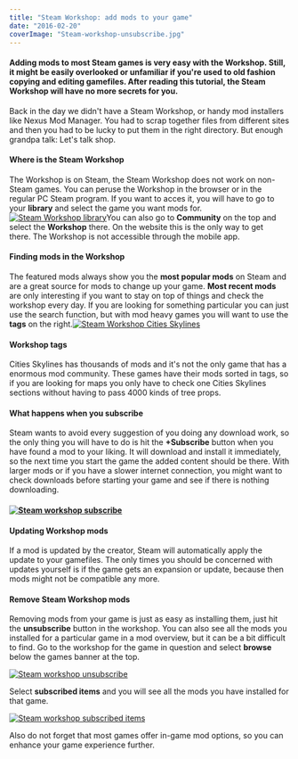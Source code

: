 ```yaml
---
title: "Steam Workshop: add mods to your game"
date: "2016-02-20"
coverImage: "Steam-workshop-unsubscribe.jpg"
---
```


#### Adding mods to most Steam games is very easy with the Workshop. Still, it might be easily overlooked or unfamiliar if you're used to old fashion copying and editing gamefiles. After reading this tutorial, the Steam Workshop will have no more secrets for you.

Back in the day we didn't have a Steam Workshop, or handy mod installers like Nexus Mod Manager. You had to scrap together files from different sites and then you had to be lucky to put them in the right directory. But enough grandpa talk: Let's talk shop.

#### **Where is the Steam Workshop**

The Workshop is on Steam, the Steam Workshop does not work on non-Steam games. You can peruse the Workshop in the browser or in the regular PC Steam program. If you want to acces it, you will have to go to your **library** and select the game you want mods for. [![Steam Workshop library](images/Steam-Workshop-library.jpg)](http://www.legenddiaries.com/wp-content/uploads/2016/02/Steam-Workshop-library.jpg)You can also go to **Community** on the top and select the **Workshop** there. On the website this is the only way to get there. The Workshop is not accessible through the mobile app.

#### **Finding mods in the Workshop**

The featured mods always show you the **most popular mods** on Steam and are a great source for mods to change up your game. **Most recent mods** are only interesting if you want to stay on top of things and check the workshop every day. If you are looking for something particular you can just use the search function, but with mod heavy games you will want to use the **tags** on the right.[![Steam Workshop Cities Skylines](images/Steam-Workshop-Cities-Skylines.jpg)](http://www.legenddiaries.com/wp-content/uploads/2016/02/Steam-Workshop-Cities-Skylines.jpg)

#### **Workshop tags**

Cities Skylines has thousands of mods and it's not the only game that has a enormous mod community. These games have their mods sorted in tags, so if you are looking for maps you only have to check one Cities Skylines sections without having to pass 4000 kinds of tree props.

#### **What happens when you subscribe**

Steam wants to avoid every suggestion of you doing any download work, so the only thing you will have to do is hit the **+Subscribe** button when you have found a mod to your liking. It will download and install it immediately, so the next time you start the game the added content should be there. With larger mods or if you have a slower internet connection, you might want to check downloads before starting your game and see if there is nothing downloading.

#### [![Steam workshop subscribe](images/Steam-workshop-subscribe.jpg)](http://www.legenddiaries.com/wp-content/uploads/2016/02/Steam-workshop-subscribe.jpg)

#### **Updating Workshop mods**

If a mod is updated by the creator, Steam will automatically apply the update to your gamefiles. The only times you should be concerned with updates yourself is if the game gets an expansion or update, because then mods might not be compatible any more.

#### **Remove Steam Workshop mods**

Removing mods from your game is just as easy as installing them, just hit the **unsubscribe** button in the workshop. You can also see all the mods you installed for a particular game in a mod overview, but it can be a bit difficult to find. Go to the workshop for the game in question and select **browse** below the games banner at the top.

[![Steam workshop unsubscribe](images/Steam-workshop-unsubscribe.jpg)](http://www.legenddiaries.com/wp-content/uploads/2016/02/Steam-workshop-unsubscribe.jpg)

Select **subscribed items** and you will see all the mods you have installed for that game.

[![Steam workshop subscribed items](images/Steam-workshop-subscribed-items.jpg)](http://www.legenddiaries.com/wp-content/uploads/2016/02/Steam-workshop-subscribed-items.jpg)

Also do not forget that most games offer in-game mod options, so you can enhance your game experience further.
